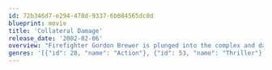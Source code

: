 ```yaml
---
id: 72b346d7-e294-478d-9337-6b084565dc0d
blueprint: movie
title: 'Collateral Damage'
release_date: '2002-02-06'
overview: "Firefighter Gordon Brewer is plunged into the complex and dangerous world of international terrorism after he loses his wife and child in a bombing credited to Claudio 'The Wolf' Perrini."
genres: '[{"id": 28, "name": "Action"}, {"id": 53, "name": "Thriller"}, {"id": 18, "name": "Drama"}]'
---
```

